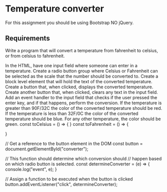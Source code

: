 # Temperature converter
For this assignment you should be using Bootstrap NO jQuery.
## Requirements
Write a program that will convert a temperature from fahrenheit to celsius, or from celsius to fahrenheit.

In the HTML, have one input field where someone can enter in a temperature.
Create a radio button group where Celsius or Fahrenheit can be selected as the scale that the number should be converted to.
Create a block level element that will hold the text of the converted temperature.
Create a button that, when clicked, displays the converted temperature.
Create another button that, when clicked, clears any text in the input field.
Add an event handler to the input field that checks if the user pressed the enter key, and if that happens, perform the conversion.
If the temperature is greater than 90F/32C the color of the converted temperature should be red.
If the temperature is less than 32F/0C the color of the converted temperature should be blue.
For any other temperature, the color should be green.
const toCelsius =  () => {
}
const toFahrenheit =  () => {

}

// Get a reference to the button element in the DOM
const button = document.getElementById("converter");

// This function should determine which conversion should
// happen based on which radio button is selected.
const determineConverter = (e) => {
  console.log("event", e);
}

// Assign a function to be executed when the button is clicked
button.addEventListener("click", determineConverter);

